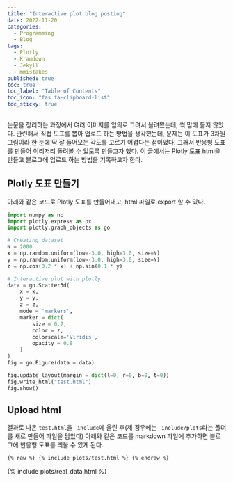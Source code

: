 ```yaml
---
title: "Interactive plot blog posting"
date: 2022-11-20
categories:
  - Programming
  - Blog
tags:
  - Plotly
  - Kramdown
  - Jekyll
  - mmistakes
published: true
toc: true
toc_label: "Table of Contents"
toc_icon: "fas fa-clipboard-list"
toc_sticky: true
---
```


논문을 정리하는 과정에서 여러 이미지를 임의로 그려서 올려봤는데, 썩 맘에 들지 않았다.
관련해서 직접 도표를 뽑아 업로드 하는 방법을 생각했는데, 문제는 이 도표가 3차원 그림이라 한 눈에 딱 잘 들어오는 각도를 고르기 어렵다는 점이었다.
그래서 반응형 도표를 만들어 이리저리 돌려볼 수 있도록 만들고자 했다.
이 글에서는 Plotly 도표 html을 만들고 블로그에 업로드 하는 방법을 기록하고자 한다.

## Plotly 도표 만들기
아래와 같은 코드로 Plotly 도표를 만들어내고, html 파일로 export 할 수 있다. 
``` python
import numpy as np
import plotly.express as px
import plotly.graph_objects as go 

# Creating dataset
N = 2000
x = np.random.uniform(low=-3.0, high=3.0, size=N)
y = np.random.uniform(low=-3.0, high=3.0, size=N)
z = np.cos(0.2 * x) + np.sin(0.1 * y) 

# Interactive plot with plotly
data = go.Scatter3d(
    x = x, 
    y = y, 
    z = z, 
    mode = 'markers', 
    marker = dict(
        size = 0.7, 
        color = z, 
        colorscale='Viridis', 
        opacity = 0.8
    )
)
fig = go.Figure(data = data)

fig.update_layout(margin = dict(l=0, r=0, b=0, t=0))
fig.write_html("test.html")
fig.show()
```

## Upload html
결과로 나온 `test.html`을 `_include`에 올린 후(제 경우에는 `_include/plots`라는 폴더를 새로 만들어 파일을 담았다) 아래와 같은 코드를 markdown 파일에 추가하면 블로그에 반응형 도표를 띄울 수 있게 된다.
```html
{% raw %} {% include plots/test.html %} {% endraw %}
```

{% include plots/real_data.html %}